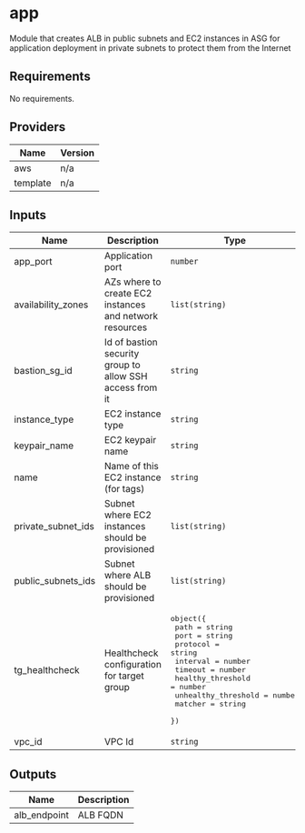 # app
Module that creates ALB in public subnets and EC2 instances in ASG for application deployment in private subnets to protect them from the Internet 

## Requirements

No requirements.

## Providers

| Name | Version |
|------|---------|
| aws | n/a |
| template | n/a |

## Inputs

| Name | Description | Type | Default | Required |
|------|-------------|------|---------|:--------:|
| app\_port | Application port | `number` | `80` | no |
| availability\_zones | AZs where to create EC2 instances and network resources | `list(string)` | n/a | yes |
| bastion\_sg\_id | Id of bastion security group to allow SSH access from it | `string` | n/a | yes |
| instance\_type | EC2 instance type | `string` | n/a | yes |
| keypair\_name | EC2 keypair name | `string` | n/a | yes |
| name | Name of this EC2 instance (for tags) | `string` | n/a | yes |
| private\_subnet\_ids | Subnet where EC2 instances should be provisioned | `list(string)` | n/a | yes |
| public\_subnets\_ids | Subnet where ALB should be provisioned | `list(string)` | n/a | yes |
| tg\_healthcheck | Healthcheck configuration for target group | <pre>object({<br>    path                = string<br>    port                = string<br>    protocol            = string<br>    interval            = number<br>    timeout             = number<br>    healthy_threshold   = number<br>    unhealthy_threshold = number<br>    matcher             = string<br>  })</pre> | <pre>{<br>  "healthy_threshold": 2,<br>  "interval": 15,<br>  "matcher": "200-299",<br>  "path": "/",<br>  "port": "traffic-port",<br>  "protocol": "HTTP",<br>  "timeout": 5,<br>  "unhealthy_threshold": 2<br>}</pre> | no |
| vpc\_id | VPC Id | `string` | n/a | yes |

## Outputs

| Name | Description |
|------|-------------|
| alb\_endpoint | ALB FQDN |
